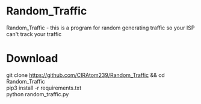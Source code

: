 # Random_Traffic  

Random_Traffic - this is a program for random generating traffic so your ISP can't track your traffic  

# Download  
git clone https://github.com/CIRAtom239/Random_Traffic && cd Random_Traffic  
pip3 install -r requirements.txt  
python random_traffic.py  
